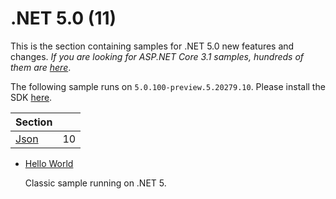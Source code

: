 # .NET 5.0 (11)

This is the section containing samples for .NET 5.0 new features and changes. *If you are looking for ASP.NET Core 3.1 samples, hundreds of them are [here](https://github.com/dodyg/practical-aspnetcore/tree/3.1-LTS)*.

The following sample runs on `5.0.100-preview.5.20279.10`. Please install the SDK [here](https://dotnet.microsoft.com/download/dotnet-core/5.0).

| Section | |
|--- | --- |
| [Json](json) | 10 |

* [Hello World](/projects/5-0/hello-world)

  Classic sample running on .NET 5.

